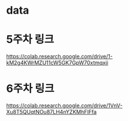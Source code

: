 # data
# 5주차 링크
https://colab.research.google.com/drive/1-kM2g4KWrMZU11cW5GK7GpW70xtmqxji

# 6주차 링크
https://colab.research.google.com/drive/1VnV-Xu8T5QUqtNOu87LH4nYZKMhFIFfa

